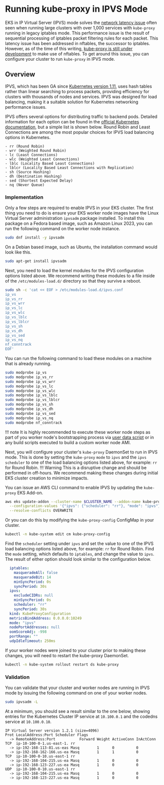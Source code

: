 # Running kube-proxy in IPVS Mode

EKS in IP Virtual Server (IPVS) mode solves the [network latency issue](https://aws.github.io/aws-eks-best-practices/reliability/docs/controlplane/#running-large-clusters) often seen when running large clusters with over 1,000 services with `kube-proxy` running in legacy iptables mode. This performance issue is the result of sequential processing of iptables packet filtering rules for each packet. This latency issue has been addressed in nftables, the successor to iptables. However, as of the time of this writing, [kube-proxy is still under development](https://kubernetes.io/docs/reference/networking/virtual-ips/#proxy-mode-nftables) to make use of nftables. To get around this issue, you can configure your cluster to run `kube-proxy` in IPVS mode.

## Overview

IPVS, which has been GA since [Kubernetes version 1.11](https://kubernetes.io/blog/2018/07/09/ipvs-based-in-cluster-load-balancing-deep-dive/), uses hash tables rather than linear searching to process packets, providing efficiency for clusters with thousands of nodes and services. IPVS was designed for load balancing, making it a suitable solution for Kubernetes networking performance issues.

IPVS offers several options for distributing traffic to backend pods. Detailed information for each option can be found in the [official Kubernetes documentation](https://kubernetes.io/docs/reference/networking/virtual-ips/#proxy-mode-ipvs), but a simple list is shown below. Round Robin and Least Connections are among the most popular choices for IPVS load balancing options in Kubernetes.
```
- rr (Round Robin)
- wrr (Weighted Round Robin)
- lc (Least Connections)
- wlc (Weighted Least Connections)
- lblc (Locality Based Least Connections)
- lblcr (Locality Based Least Connections with Replication)
- sh (Source Hashing)
- dh (Destination Hashing)
- sed (Shortest Expected Delay)
- nq (Never Queue)
```

### Implementation

Only a few steps are required to enable IPVS in your EKS cluster. The first thing you need to do is ensure your EKS worker node images have the Linux Virtual Server administration `ipvsadm` package installed. To install this package on a Fedora based image, such as Amazon Linux 2023, you can run the following command on the worker node instance.
```bash
sudo dnf install -y ipvsadm
```
On a Debian based image, such as Ubuntu, the installation command would look like this.
```bash
sudo apt-get install ipvsadm
```

Next, you need to load the kernel modules for the IPVS configuration options listed above. We recommend writing these modules to a file inside of the `/etc/modules-load.d/` directory so that they survive a reboot.
```bash
sudo sh -c 'cat << EOF > /etc/modules-load.d/ipvs.conf
ip_vs
ip_vs_rr
ip_vs_wrr
ip_vs_lc
ip_vs_wlc
ip_vs_lblc
ip_vs_lblcr
ip_vs_sh
ip_vs_dh
ip_vs_sed
ip_vs_nq
nf_conntrack
EOF'
```
You can run the following command to load these modules on a machine that is already running.
```bash
sudo modprobe ip_vs 
sudo modprobe ip_vs_rr
sudo modprobe ip_vs_wrr
sudo modprobe ip_vs_lc
sudo modprobe ip_vs_wlc
sudo modprobe ip_vs_lblc
sudo modprobe ip_vs_lblcr
sudo modprobe ip_vs_sh
sudo modprobe ip_vs_dh
sudo modprobe ip_vs_sed
sudo modprobe ip_vs_nq
sudo modprobe nf_conntrack
```
!!! note
    It is highly recommended to execute these worker node steps as part of you worker node's bootstrapping process via [user data script](https://docs.aws.amazon.com/AWSEC2/latest/UserGuide/user-data.html) or in any build scripts executed to build a custom worker node AMI.

Next, you will configure your cluster's `kube-proxy` DaemonSet to run in IPVS mode. This is done by setting the `kube-proxy` `mode` to `ipvs` and the `ipvs scheduler` to one of the load balancing options listed above, for example: `rr` for Round Robin.
!!! Warning
    This is a disruptive change and should be performed in off-hours. We recommend making these changes during initial EKS cluster creation to minimize impacts.

You can issue an AWS CLI command to enable IPVS by updating the `kube-proxy` EKS Add-on.
```bash
aws eks update-addon --cluster-name $CLUSTER_NAME --addon-name kube-proxy \
  --configuration-values '{"ipvs": {"scheduler": "rr"}, "mode": "ipvs"}' \
  --resolve-conflicts OVERWRITE
```
Or you can do this by modifying the `kube-proxy-config` ConfigMap in your cluster.
```bash
kubectl -n kube-system edit cm kube-proxy-config
```
Find the `scheduler` setting under `ipvs` and set the value to one of the IPVS load balancing options listed above, for example: `rr` for Round Robin.
Find the `mode` setting, which defaults to `iptables`, and change the value to `ipvs`.
The result of either option should look similar to the configuration below.
```yaml hl_lines="9 13"
  iptables:
    masqueradeAll: false
    masqueradeBit: 14
    minSyncPeriod: 0s
    syncPeriod: 30s
  ipvs:
    excludeCIDRs: null
    minSyncPeriod: 0s
    scheduler: "rr"
    syncPeriod: 30s
  kind: KubeProxyConfiguration
  metricsBindAddress: 0.0.0.0:10249
  mode: "ipvs"
  nodePortAddresses: null
  oomScoreAdj: -998
  portRange: ""
  udpIdleTimeout: 250ms
```

If your worker nodes were joined to your cluster prior to making these changes, you will need to restart the kube-proxy DaemonSet.
```bash
kubectl -n kube-system rollout restart ds kube-proxy
```

### Validation

You can validate that your cluster and worker nodes are running in IPVS mode by issuing the following command on one of your worker nodes.
```bash
sudo ipvsadm -L
```

At a minimum, you should see a result similar to the one below, showing entries for the Kubernetes Cluster IP service at `10.100.0.1` and the codedns service at `10.100.0.10`.
```hl_lines="4 7 10"
IP Virtual Server version 1.2.1 (size=4096)
Prot LocalAddress:Port Scheduler Flags
  -> RemoteAddress:Port           Forward Weight ActiveConn InActConn
TCP  ip-10-100-0-1.us-east-1. rr
  -> ip-192-168-113-81.us-eas Masq        1      0          0
  -> ip-192-168-162-166.us-ea Masq        1      1          0
TCP  ip-10-100-0-10.us-east-1 rr
  -> ip-192-168-104-215.us-ea Masq        1      0          0
  -> ip-192-168-123-227.us-ea Masq        1      0          0
UDP  ip-10-100-0-10.us-east-1 rr
  -> ip-192-168-104-215.us-ea Masq        1      0          0
  -> ip-192-168-123-227.us-ea Masq        1      0          0
```